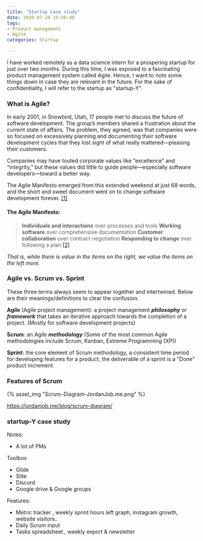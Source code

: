 ```yaml
---
title: "Startup case study"
date: 2020-07-20 15:56:48
tags:
- Product management
- Agile
categories: Startup

---
```


I have worked remotely as a data science intern for a prospering startup for just over two months. During this time, I was exposed to a fascinating product management system called Agile. Hence, I want to note some things down in case they are relevant in the future. For the sake of confidentiality, I will refer to the startup as "startup-Y".

### What is Agile?

In early 2001, in Snowbird, Utah, 17 people met to discuss the future of software development. The group’s members shared a frustration about the current state of affairs. The problem, they agreed, was that companies were so focused on excessively planning and documenting their software development cycles that they lost sight of what really mattered—pleasing their customers.

Companies may have touted corporate values like “excellence” and “integrity,” but these values did little to guide people—especially software developers—toward a better way.

The Agile Manifesto emerged from this extended weekend at just 68 words, and the short and sweet document went on to change software development forever. [[1]](https://www.atlassian.com/agile/manifesto)

#### The Agile Manifesto:

> **Individuals and interactions** over processes and tools
**Working software** over comprehensive documentation
**Customer collaboration** over contract negotiation
**Responding to change** over following a plan [[2]](https://agilemanifesto.org/)

*That is, while there is value in the items on the right, we value the items on the left more.*

### Agile vs. Scrum vs. Sprint
These three terms always seem to appear together and intertwined. Below are their meanings/definitions to clear the confusion.

**Agile** (Agile project management): a project management ***philosophy*** or ***framework*** that takes an iterative approach towards the completion of a project. (Mostly for software development projects)

**Scrum**: an Agile ***methodology*** (Some of the most common Agile methodologies include Scrum, Kanban, Extreme Programming (XP))

**Sprint**: the core element of Scrum methodology, a consistent time period for developing features for a product, the deliverable of a sprint is a "Done" product increment.

### Features of Scrum

{% asset_img "Scrum-Diagram-JordanJob.me.png" %}

https://jordanjob.me/blog/scrum-diagram/

### startup-Y case study

Notes:
- A lot of PMs

Toolbox
- Glide
- Slite
- Discord
- Google drive & Google groups

Features:
- Metric tracker , weekly sprint hours left graph, instagram growth, website visitors..
- Daily Scrum input
- Tasks spreadsheet , weekly export & newsletter